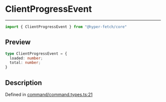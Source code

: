 

# ClientProgressEvent

<div class="api-docs__separator" data-reactroot="">

---

</div><div class="api-docs__import" data-reactroot="">

```ts
import { ClientProgressEvent } from "@hyper-fetch/core"
```

</div><div class="api-docs__section">

## Preview

</div><div class="api-docs__preview type">

```ts
type ClientProgressEvent = {
  loaded: number; 
  total: number; 
}
```

</div><div class="api-docs__section">

## Description

</div><div class="api-docs__description"><span class="api-docs__do-not-parse">



</span></div><p class="api-docs__definition">

Defined in [command/command.types.ts:21](https://github.com/BetterTyped/hyper-fetch/blob/479dcad6/packages/core/src/command/command.types.ts#L21)

</p>